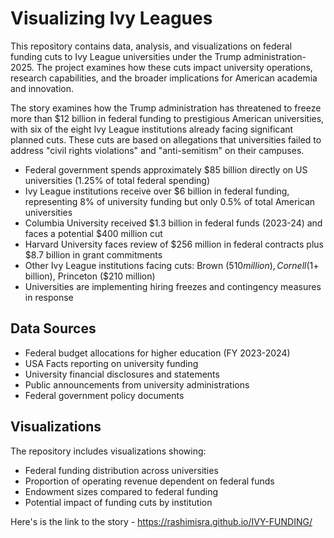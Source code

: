 # Visualizing Ivy Leagues

This repository contains data, analysis, and visualizations on federal funding cuts to Ivy League universities under the Trump administration- 2025. The project examines how these cuts impact university operations, research capabilities, and the broader implications for American academia and innovation.

The story examines how the Trump administration has threatened to freeze more than $12 billion in federal funding to prestigious American universities, with six of the eight Ivy League institutions already facing significant planned cuts. These cuts are based on allegations that universities failed to address "civil rights violations" and "anti-semitism" on their campuses.

- Federal government spends approximately $85 billion directly on US universities (1.25% of total federal spending)
- Ivy League institutions receive over $6 billion in federal funding, representing 8% of university funding but only 0.5% of total American universities
- Columbia University received $1.3 billion in federal funds (2023-24) and faces a potential $400 million cut
- Harvard University faces review of $256 million in federal contracts plus $8.7 billion in grant commitments
- Other Ivy League institutions facing cuts: Brown ($510 million), Cornell ($1+ billion), Princeton ($210 million)
- Universities are implementing hiring freezes and contingency measures in response

## Data Sources
- Federal budget allocations for higher education (FY 2023-2024)
- USA Facts reporting on university funding
- University financial disclosures and statements
- Public announcements from university administrations
- Federal government policy documents

## Visualizations
The repository includes visualizations showing:
- Federal funding distribution across universities
- Proportion of operating revenue dependent on federal funds
- Endowment sizes compared to federal funding
- Potential impact of funding cuts by institution

Here's is the link to the story - https://rashimisra.github.io/IVY-FUNDING/
